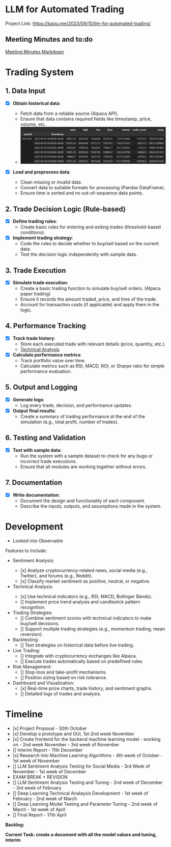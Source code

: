 # LLM for Automated Trading
Project Link: https://kaixu.me/2023/09/15/llm-for-automated-trading/

## Meeting Minutes and to:do
[Meeting Minutes Markdown](meetingMinutes.md)

# Trading System

## 1. Data Input
- [x] **Obtain historical data**: 
  - Fetch data from a reliable source (Alpaca API).
  - Ensure that data contains required fields like timestamp, price, volume, etc.
  - ![alt text](./assets/btcopeningprice.png)

- [x] **Load and preprocess data**: 
  - Clean missing or invalid data.
  - Convert data to suitable formats for processing (Pandas DataFrame).
  - Ensure time is sorted and no out-of-sequence data points.

## 2. Trade Decision Logic (Rule-based)
- [x] **Define trading rules**: 
  - Create basic rules for entering and exiting trades (threshold-based conditions).
- [x] **Implement trading strategy**: 
  - Code the rules to decide whether to buy/sell based on the current data.
  - Test the decision logic independently with sample data.

## 3. Trade Execution
- [x] **Simulate trade execution**:
  - Create a basic trading function to simulate buy/sell orders. (Alpaca paper trading)
  - Ensure it records the amount traded, price, and time of the trade.
  - Account for transaction costs (if applicable) and apply them in the logic.

## 4. Performance Tracking
- [x] **Track trade history**: 
  - Store each executed trade with relevant details (price, quantity, etc.).
  - [Technical Analysis](./technicalAnalysis.md)
- [x] **Calculate performance metrics**: 
  - Track portfolio value over time.
  - Calculate metrics such as RSI, MACD, ROI, or Sharpe ratio for simple performance evaluation.
  
## 5. Output and Logging
- [x] **Generate logs**: 
  - Log every trade, decision, and performance updates.
- [x] **Output final results**: 
  - Create a summary of trading performance at the end of the simulation (e.g., total profit, number of trades).
  
## 6. Testing and Validation
- [x] **Test with sample data**: 
  - Run the system with a sample dataset to check for any bugs or incorrect trade executions.
  - Ensure that all modules are working together without errors.

## 7. Documentation
- [x] **Write documentation**: 
  - Document the design and functionality of each component.
  - Describe the inputs, outputs, and assumptions made in the system.
     
# Development
<ul>
  <li>Looked into Observable</li>
</ul>

Features to Include:
<ul>
  <li>Sentiment Analysis:</li>
  <ul>
    <li> [x] Analyze cryptocurrency-related news, social media (e.g., Twitter), and forums (e.g., Reddit).</li>
    <li> [x] Classify market sentiment as positive, neutral, or negative.</li>
  </ul>
  <li>Technical Analysis:</li>
  <ul>
    <li> [x] Use technical indicators (e.g., RSI, MACD, Bollinger Bands).</li>
    <li> [] Implement price trend analysis and candlestick pattern recognition.</li>
  </ul>
  <li>Trading Strategies:
    <ul>
    <li>[] Combine sentiment scores with technical indicators to make buy/sell decisions.</li>
    <li>[] Support multiple trading strategies (e.g., momentum trading, mean reversion).</li>
    </ul>
  <li>Backtesting:
    <ul>
    <li>[] Test strategies on historical data before live trading.</li>
    </ul>
  <li>Live Trading:
    <ul>
    <li>[] Integrate with cryptocurrency exchanges like Alpaca.</li>
    <li>[] Execute trades automatically based on predefined rules.</li>
    </ul>
  <li>Risk Management:
    <ul>
    <li>[] Stop-loss and take-profit mechanisms.</li>
    <li>[] Position sizing based on risk tolerance.</li>
    </ul>
  <li>Dashboard and Visualization:
    <ul>
    <li>[x] Real-time price charts, trade history, and sentiment graphs.</li>
    <li>[] Detailed logs of trades and analysis.</li>
    </ul>
</ul>


# Timeline
<ul>
  <li>[x] Project Proposal - 30th October</li>
  <li>[x] Develop a prototype and GUI, 1st-2nd week November</li>
  <li>[x] Create frontend for the backend machine learning model - working on - 2nd week November - 3rd week of November</li>
  <li>[] Interim Report - 11th December</li>
  <li>[x] Research into Machine Learning Algorithms - 4th week of October - 1st week of November</li>
  <li>[] LLM Sentiment Analysis Testing for Social Media - 3rd Week of November - 1st week of December</li>
  <li>EXAM BREAK + REVISION</li>
  <li>[] LLM Sentiment Analysis Testing and Tuning - 2nd week of December - 3rd week of February</li>
  <li>[] Deep Learning Technical Analaysis Development - 1st week of February - 2nd week of March</li>
  <li>[] Deep Learning Model Testing and Parameter Tuning - 2nd week of March - 1st week of April</li>
  <li>[] Final Report - 17th April</li> 
</ul>
<strong>Backlog: </strong>

<strong>Current Task: create a document with all the model values and tuning, interim</strong>
